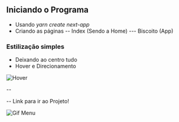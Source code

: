 ## Iniciando o Programa

- Usando *yarn create next-app*
- Criando as páginas
-- Index (Sendo a Home)
--- Biscoito (App)

### Estilização simples 

- Deixando ao centro tudo
- Hover e Direcionamento

![Hover](https://media.giphy.com/media/bYNHUPd2ZAc019XylI/giphy.gif)

--

-- Link para ir ao Projeto!

![Gif Menu](https://media.giphy.com/media/qW5ce8TbUnOnej3Shn/giphy.gif)
